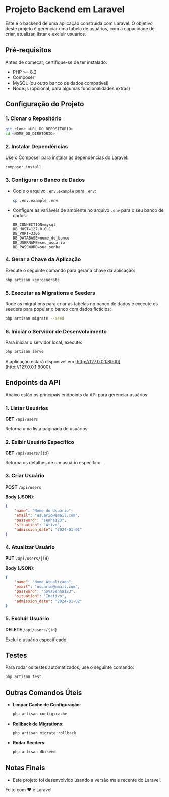 
# Projeto Backend em Laravel

Este é o backend de uma aplicação construída com Laravel. O objetivo deste projeto é gerenciar uma tabela de usuários, com a capacidade de criar, atualizar, listar e excluir usuários.

## Pré-requisitos

Antes de começar, certifique-se de ter instalado:

- PHP >= 8.2
- Composer
- MySQL (ou outro banco de dados compatível)
- Node.js (opcional, para algumas funcionalidades extras)

## Configuração do Projeto

### 1. Clonar o Repositório

```bash
git clone <URL_DO_REPOSITORIO>
cd <NOME_DO_DIRETORIO>
```

### 2. Instalar Dependências

Use o Composer para instalar as dependências do Laravel:

```bash
composer install
```

### 3. Configurar o Banco de Dados

- Copie o arquivo `.env.example` para `.env`:

  ```bash
  cp .env.example .env
  ```

- Configure as variáveis de ambiente no arquivo `.env` para o seu banco de dados:

  ```
  DB_CONNECTION=mysql
  DB_HOST=127.0.0.1
  DB_PORT=3306
  DB_DATABASE=nome_do_banco
  DB_USERNAME=seu_usuario
  DB_PASSWORD=sua_senha
  ```

### 4. Gerar a Chave da Aplicação

Execute o seguinte comando para gerar a chave da aplicação:

```bash
php artisan key:generate
```

### 5. Executar as Migrations e Seeders

Rode as migrations para criar as tabelas no banco de dados e execute os seeders para popular o banco com dados fictícios:

```bash
php artisan migrate --seed
```

### 6. Iniciar o Servidor de Desenvolvimento

Para iniciar o servidor local, execute:

```bash
php artisan serve
```

A aplicação estará disponível em [http://127.0.0.1:8000](http://127.0.0.1:8000).

## Endpoints da API

Abaixo estão os principais endpoints da API para gerenciar usuários:

### 1. Listar Usuários

**GET** `/api/users`

Retorna uma lista paginada de usuários.

### 2. Exibir Usuário Específico

**GET** `/api/users/{id}`

Retorna os detalhes de um usuário específico.

### 3. Criar Usuário

**POST** `/api/users`

**Body (JSON)**:
```json
{
    "name": "Nome do Usuário",
    "email": "usuario@email.com",
    "password": "senha123",
    "situation": "Ativo",
    "admission_date": "2024-01-01"
}
```

### 4. Atualizar Usuário

**PUT** `/api/users/{id}`

**Body (JSON)**:
```json
{
    "name": "Nome Atualizado",
    "email": "usuario@email.com",
    "password": "novaSenha123",
    "situation": "Inativo",
    "admission_date": "2024-01-02"
}
```

### 5. Excluir Usuário

**DELETE** `/api/users/{id}`

Exclui o usuário especificado.

## Testes

Para rodar os testes automatizados, use o seguinte comando:

```bash
php artisan test
```

## Outras Comandos Úteis

- **Limpar Cache de Configuração**:
  ```bash
  php artisan config:cache
  ```

- **Rollback de Migrations**:
  ```bash
  php artisan migrate:rollback
  ```

- **Rodar Seeders**:
  ```bash
  php artisan db:seed
  ```

## Notas Finais

- Este projeto foi desenvolvido usando a versão mais recente do Laravel.

Feito com ❤️ e Laravel.
